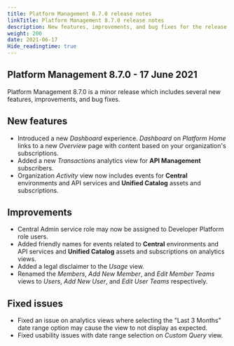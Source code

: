 ```yaml
---
title: Platform Management 8.7.0 release notes
linkTitle: Platform Management 8.7.0 release notes
description: New features, improvements, and bug fixes for the release.
weight: 200
date: 2021-06-17
Hide_readingtime: true
---
```


## Platform Management 8.7.0 - 17 June 2021

Platform Management 8.7.0 is a minor release which includes several new features, improvements, and bug fixes.

## New features

* Introduced a new _Dashboard_ experience. _Dashboard_ on _Platform Home_ links to a new _Overview_ page with content based on your organization's subscriptions.
* Added a new _Transactions_ analytics view for **API Management** subscribers.
* Organization _Activity_ view now includes events for **Central** environments and API services and **Unified Catalog** assets and subscriptions.

## Improvements

* Central Admin service role may now be assigned to Developer Platform role users.
* Added friendly names for events related to **Central** environments and API services and **Unified Catalog** assets and subscriptions on analytics views.
* Added a legal disclaimer to the _Usage_ view.
* Renamed the _Members_, _Add New Member_, and _Edit Member Teams_ views to _Users_, _Add New User_, and _Edit User Teams_ respectively.

## Fixed issues

* Fixed an issue on analytics views where selecting the "Last 3 Months" date range option may cause the view to not display as expected.
* Fixed usability issues with date range selection on _Custom Query_ view.

